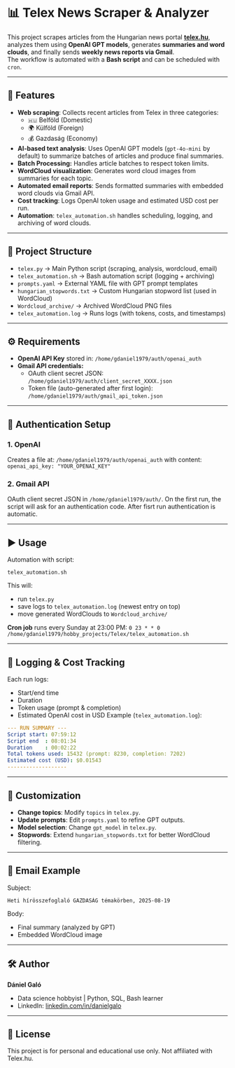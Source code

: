 # 📊 Telex News Scraper & Analyzer

This project scrapes articles from the Hungarian news portal **[telex.hu](https://telex.hu/)**, analyzes them using **OpenAI GPT models**, generates **summaries and word clouds**, and finally sends **weekly news reports via Gmail**.  
The workflow is automated with a **Bash script** and can be scheduled with `cron`.

---

## 🚀 Features

- **Web scraping**: Collects recent articles from Telex in three categories:
  - ```🇭🇺``` Belföld (Domestic)
  - 🌍 Külföld (Foreign)
  - 💰 Gazdaság (Economy)
- **AI-based text analysis**: Uses OpenAI GPT models (`gpt-4o-mini` by default) to summarize batches of articles and produce final summaries.
- **Batch Processing:** Handles article batches to respect token limits.  
- **WordCloud visualization**: Generates word cloud images from summaries for each topic.
- **Automated email reports**: Sends formatted summaries with embedded word clouds via Gmail API.
- **Cost tracking**: Logs OpenAI token usage and estimated USD cost per run.
- **Automation**: `telex_automation.sh` handles scheduling, logging, and archiving of word clouds.

---

## 📂 Project Structure

- ```telex.py``` -> Main Python script (scraping, analysis, wordcloud, email)
- ```telex_automation.sh``` -> Bash automation script (logging + archiving)
- ```prompts.yaml``` -> External YAML file with GPT prompt templates
- ```hungarian_stopwords.txt``` -> Custom Hungarian stopword list (used in WordCloud)
- ```Wordcloud_archive/``` -> Archived WordCloud PNG files
- ```telex_automation.log``` -> Runs logs (with tokens, costs, and timestamps)

---

## ⚙️ Requirements

- **OpenAI API Key** stored in: ```/home/gdaniel1979/auth/openai_auth```
- **Gmail API credentials:**
  - OAuth client secret JSON: ```/home/gdaniel1979/auth/client_secret_XXXX.json```
  - Token file (auto-generated after first login): ```/home/gdaniel1979/auth/gmail_api_token.json```

---

## 🔑 Authentication Setup
### 1. OpenAI
Creates a file at: ```/home/gdaniel1979/auth/openai_auth```
with content: ```openai_api_key: "YOUR_OPENAI_KEY"```

### 2. Gmail API
OAuth client secret JSON in ```/home/gdaniel1979/auth/```. 
On the first run, the script will ask for an authentication code. After fisrt run authentication is automatic.

---

## ▶️ Usage
Automation with script:
```
telex_automation.sh
```
This will:
- run ```telex.py```
- save logs to ```telex_automation.log``` (newest entry on top)
- move generated WordClouds to ```Wordcloud_archive/```

**Cron job** runs every Sunday at 23:00 PM:
```0 23 * * 0 /home/gdaniel1979/hobby_projects/Telex/telex_automation.sh```

---

## 🧾 Logging & Cost Tracking
Each run logs:
- Start/end time
- Duration
- Token usage (prompt & completion)
- Estimated OpenAI cost in USD
Example (```telex_automation.log```):

```yaml
--- RUN SUMMARY ---
Script start: 07:59:12
Script end  : 08:01:34
Duration    : 00:02:22
Total tokens used: 15432 (prompt: 8230, completion: 7202)
Estimated cost (USD): $0.01543
-------------------
```

---

## 📌 Customization
- **Change topics**: Modify ```topics``` in ```telex.py```.
- **Update prompts**: Edit ```prompts.yaml``` to refine GPT outputs.
- **Model selection**: Change ```gpt_model``` in ```telex.py```.
- **Stopwords**: Extend ```hungarian_stopwords.txt``` for better WordCloud filtering.

---

## 📧 Email Example
Subject:
```
Heti hírösszefoglaló GAZDASÁG témakörben, 2025-08-19
```
Body:
- Final summary (analyzed by GPT)
- Embedded WordCloud image

---

## 🛠️ Author
**Dániel Galó**
- Data science hobbyist | Python, SQL, Bash learner
- LinkedIn: [linkedin.com/in/danielgalo](https://linkedin.com/in/danielgalo)

---

## 📜 License
This project is for personal and educational use only.
Not affiliated with Telex.hu.
